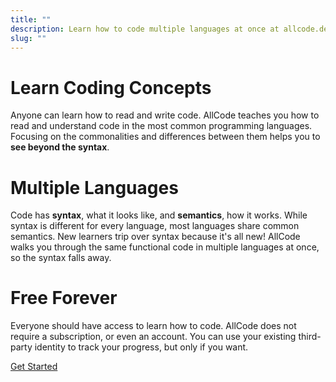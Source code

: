 ```yaml
---
title: ""
description: Learn how to code multiple languages at once at allcode.dev.
slug: ""
---
```


# Learn Coding Concepts

Anyone can learn how to read and write code.
AllCode teaches you how to read and understand code in the most common programming languages.
Focusing on the commonalities and differences between them helps you to <strong>see beyond the syntax</strong>.

# Multiple Languages

Code has **syntax**, what it looks like, and **semantics**, how it works.
While syntax is different for every language, most languages share common semantics.
New learners trip over syntax because it's all new!
AllCode walks you through the same functional code in multiple languages at once, so the syntax falls away.

# Free Forever

Everyone should have access to learn how to code.
AllCode does not require a subscription, or even an account.
You can use your existing third-party identity to track your progress, but only if you want.

<a href="/learn" class="get-started-button">Get Started</a>
